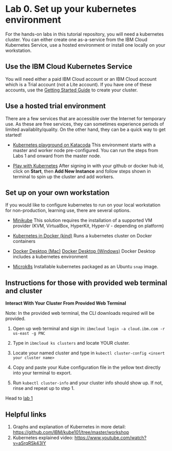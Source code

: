 # Lab 0. Set up your kubernetes environment

For the hands-on labs in this tutorial repository, you will need a kubernetes cluster. You can either create one as-a-service from the IBM Cloud Kubernetes Service, use a hosted environment or install one locally on your workstation.

## Use the IBM Cloud Kubernetes Service

You will need either a paid IBM Cloud account or an IBM Cloud account which is a Trial account (not a Lite account). If you have one of these accounts, use the [Getting Started Guide](https://cloud.ibm.com/docs/containers?topic=containers-getting-started) to create your cluster.

## Use a hosted trial environment

There are a few services that are accessible over the Internet for temporary use. As these are free services, they can sometimes experience periods of limited availablity/quality. On the other hand, they can be a quick way to get started!

* [Kubernetes playground on Katacoda](https://www.katacoda.com/courses/kubernetes/playground) This environment starts with a master and worker node pre-configured. You can run the steps from Labs 1 and onward from the master node.

* [Play with Kubernetes](https://labs.play-with-k8s.com/) After signing in with your github or docker hub id, click on **Start**, then **Add New Instance** and follow steps shown in terminal to spin up the cluster and add workers.

## Set up on your own workstation

If you would like to configure kubernetes to run on your local workstation for non-production, learning use, there are several options.

* [Minikube](https://kubernetes.io/docs/setup/learning-environment/minikube/) This solution requires the installation of a supported VM provider (KVM, VirtualBox, HyperKit, Hyper-V - depending on platform)

* [Kubernetes in Docker (kind)](https://kind.sigs.k8s.io/) Runs a kubernetes cluster on Docker containers

* [Docker Desktop (Mac)](https://docs.docker.com/docker-for-mac/kubernetes/) [Docker Desktop (Windows)](https://docs.docker.com/docker-for-windows/kubernetes/) Docker Desktop includes a kubernetes environment

* [Microk8s](https://microk8s.io/docs/) Installable kubernetes packaged as an Ubuntu `snap` image.

## Instructions for those with provided web terminal and cluster
**Interact With Your Cluster From Provided Web Terminal** 

Note: In the provided web terminal, the CLI downloads required will be provided. 

1. Open up web terminal and sign in: ``ibmcloud login -a cloud.ibm.com -r us-east -g PNC``

2. Type in ``ibmcloud ks clusters`` and locate YOUR cluster. 

3. Locate your named cluster and type in ``kubectl cluster-config <insert your cluster name>``

4. Copy and paste your Kube configuration file in the yellow text directly into your terminal to export. 

5. Run ``kubectl cluster-info`` and your cluster info should show up. If not, rinse and repeat up to step 1. 

Head to [lab 1](https://github.com/IBMCloud-Labs/kube101-1/tree/master/Lab1)

## Helpful links 

1. Graphs and explanation of Kubernetes in more detail: https://github.com/IBM/kube101/tree/master/workshop
2. Kubernetes explained video: https://www.youtube.com/watch?v=aSrqRSk43lY
